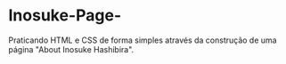# Inosuke-Page-
Praticando HTML e CSS de forma simples através da construção de uma página "About Inosuke Hashibira".
